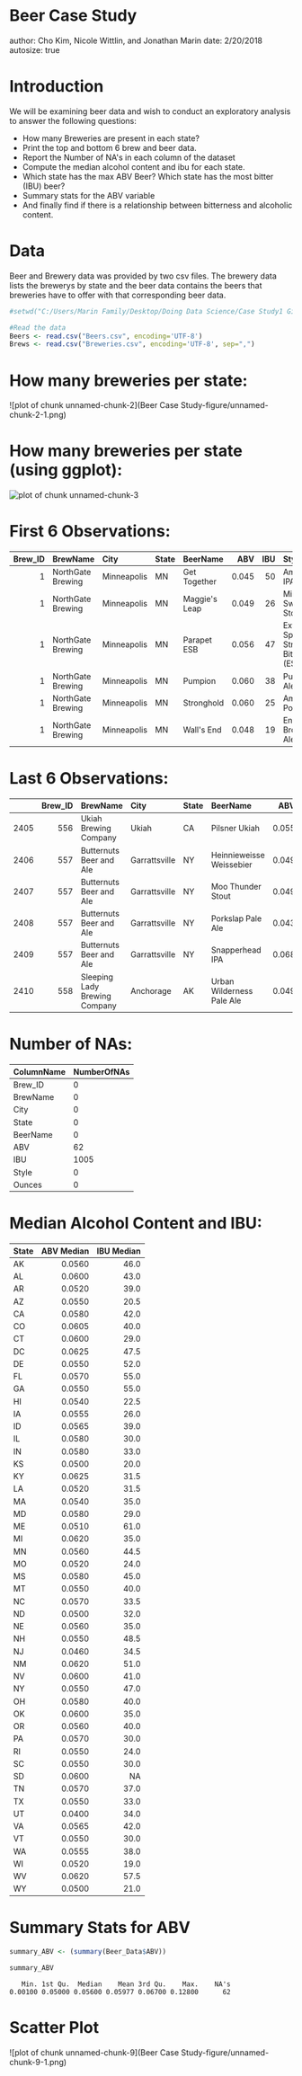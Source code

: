 Beer Case Study
========================================================
author: Cho Kim, Nicole Wittlin, and Jonathan Marin
date: 2/20/2018
autosize: true

Introduction
========================================================
We will be examining beer data and wish to conduct an exploratory analysis to answer the following questions:
- How many Breweries are present in each state?
- Print the top and bottom 6 brew and beer data. 
- Report the Number of NA's in each column of the dataset
- Compute the median alcohol content and ibu for each state.
- Which state has the max ABV Beer? Which state has the most bitter (IBU) beer?
- Summary stats for the ABV variable
- And finally find if there is a relationship between bitterness and alcoholic content. 

Data
========================================================

Beer and Brewery data was provided by two csv files.  The brewery data lists the brewerys by state and the beer data contains the beers that breweries have to offer with that corresponding beer data. 


```r
#setwd("C:/Users/Marin Family/Desktop/Doing Data Science/Case Study1 Git")

#Read the data
Beers <- read.csv("Beers.csv", encoding='UTF-8')
Brews <- read.csv("Breweries.csv", encoding='UTF-8', sep=",")
```
How many breweries per state:
========================================================

![plot of chunk unnamed-chunk-2](Beer Case Study-figure/unnamed-chunk-2-1.png)

How many breweries per state (using ggplot):
========================================================

<img src="Beer Case Study-figure/unnamed-chunk-3-1.png" title="plot of chunk unnamed-chunk-3" alt="plot of chunk unnamed-chunk-3" style="display: block; margin: auto;" />

First 6 Observations:
========================================================
<table class="table table-striped" style="font-size: 14px; width: auto !important; margin-left: auto; margin-right: auto;">
 <thead>
  <tr>
   <th style="text-align:right;"> Brew_ID </th>
   <th style="text-align:left;"> BrewName </th>
   <th style="text-align:left;"> City </th>
   <th style="text-align:left;"> State </th>
   <th style="text-align:left;"> BeerName </th>
   <th style="text-align:right;"> ABV </th>
   <th style="text-align:right;"> IBU </th>
   <th style="text-align:left;"> Style </th>
   <th style="text-align:right;"> Ounces </th>
  </tr>
 </thead>
<tbody>
  <tr>
   <td style="text-align:right;"> 1 </td>
   <td style="text-align:left;"> NorthGate Brewing </td>
   <td style="text-align:left;"> Minneapolis </td>
   <td style="text-align:left;"> MN </td>
   <td style="text-align:left;"> Get Together </td>
   <td style="text-align:right;"> 0.045 </td>
   <td style="text-align:right;"> 50 </td>
   <td style="text-align:left;"> American IPA </td>
   <td style="text-align:right;"> 16 </td>
  </tr>
  <tr>
   <td style="text-align:right;"> 1 </td>
   <td style="text-align:left;"> NorthGate Brewing </td>
   <td style="text-align:left;"> Minneapolis </td>
   <td style="text-align:left;"> MN </td>
   <td style="text-align:left;"> Maggie's Leap </td>
   <td style="text-align:right;"> 0.049 </td>
   <td style="text-align:right;"> 26 </td>
   <td style="text-align:left;"> Milk / Sweet Stout </td>
   <td style="text-align:right;"> 16 </td>
  </tr>
  <tr>
   <td style="text-align:right;"> 1 </td>
   <td style="text-align:left;"> NorthGate Brewing </td>
   <td style="text-align:left;"> Minneapolis </td>
   <td style="text-align:left;"> MN </td>
   <td style="text-align:left;"> Parapet ESB </td>
   <td style="text-align:right;"> 0.056 </td>
   <td style="text-align:right;"> 47 </td>
   <td style="text-align:left;"> Extra Special / Strong Bitter (ESB) </td>
   <td style="text-align:right;"> 16 </td>
  </tr>
  <tr>
   <td style="text-align:right;"> 1 </td>
   <td style="text-align:left;"> NorthGate Brewing </td>
   <td style="text-align:left;"> Minneapolis </td>
   <td style="text-align:left;"> MN </td>
   <td style="text-align:left;"> Pumpion </td>
   <td style="text-align:right;"> 0.060 </td>
   <td style="text-align:right;"> 38 </td>
   <td style="text-align:left;"> Pumpkin Ale </td>
   <td style="text-align:right;"> 16 </td>
  </tr>
  <tr>
   <td style="text-align:right;"> 1 </td>
   <td style="text-align:left;"> NorthGate Brewing </td>
   <td style="text-align:left;"> Minneapolis </td>
   <td style="text-align:left;"> MN </td>
   <td style="text-align:left;"> Stronghold </td>
   <td style="text-align:right;"> 0.060 </td>
   <td style="text-align:right;"> 25 </td>
   <td style="text-align:left;"> American Porter </td>
   <td style="text-align:right;"> 16 </td>
  </tr>
  <tr>
   <td style="text-align:right;"> 1 </td>
   <td style="text-align:left;"> NorthGate Brewing </td>
   <td style="text-align:left;"> Minneapolis </td>
   <td style="text-align:left;"> MN </td>
   <td style="text-align:left;"> Wall's End </td>
   <td style="text-align:right;"> 0.048 </td>
   <td style="text-align:right;"> 19 </td>
   <td style="text-align:left;"> English Brown Ale </td>
   <td style="text-align:right;"> 16 </td>
  </tr>
</tbody>
</table>

Last 6 Observations:
========================================================
<table class="table table-striped" style="font-size: 14px; width: auto !important; margin-left: auto; margin-right: auto;">
 <thead>
  <tr>
   <th style="text-align:left;">   </th>
   <th style="text-align:right;"> Brew_ID </th>
   <th style="text-align:left;"> BrewName </th>
   <th style="text-align:left;"> City </th>
   <th style="text-align:left;"> State </th>
   <th style="text-align:left;"> BeerName </th>
   <th style="text-align:right;"> ABV </th>
   <th style="text-align:right;"> IBU </th>
   <th style="text-align:left;"> Style </th>
   <th style="text-align:right;"> Ounces </th>
  </tr>
 </thead>
<tbody>
  <tr>
   <td style="text-align:left;"> 2405 </td>
   <td style="text-align:right;"> 556 </td>
   <td style="text-align:left;"> Ukiah Brewing Company </td>
   <td style="text-align:left;"> Ukiah </td>
   <td style="text-align:left;"> CA </td>
   <td style="text-align:left;"> Pilsner Ukiah </td>
   <td style="text-align:right;"> 0.055 </td>
   <td style="text-align:right;"> NA </td>
   <td style="text-align:left;"> German Pilsener </td>
   <td style="text-align:right;"> 12 </td>
  </tr>
  <tr>
   <td style="text-align:left;"> 2406 </td>
   <td style="text-align:right;"> 557 </td>
   <td style="text-align:left;"> Butternuts Beer and Ale </td>
   <td style="text-align:left;"> Garrattsville </td>
   <td style="text-align:left;"> NY </td>
   <td style="text-align:left;"> Heinnieweisse Weissebier </td>
   <td style="text-align:right;"> 0.049 </td>
   <td style="text-align:right;"> NA </td>
   <td style="text-align:left;"> Hefeweizen </td>
   <td style="text-align:right;"> 12 </td>
  </tr>
  <tr>
   <td style="text-align:left;"> 2407 </td>
   <td style="text-align:right;"> 557 </td>
   <td style="text-align:left;"> Butternuts Beer and Ale </td>
   <td style="text-align:left;"> Garrattsville </td>
   <td style="text-align:left;"> NY </td>
   <td style="text-align:left;"> Moo Thunder Stout </td>
   <td style="text-align:right;"> 0.049 </td>
   <td style="text-align:right;"> NA </td>
   <td style="text-align:left;"> Milk / Sweet Stout </td>
   <td style="text-align:right;"> 12 </td>
  </tr>
  <tr>
   <td style="text-align:left;"> 2408 </td>
   <td style="text-align:right;"> 557 </td>
   <td style="text-align:left;"> Butternuts Beer and Ale </td>
   <td style="text-align:left;"> Garrattsville </td>
   <td style="text-align:left;"> NY </td>
   <td style="text-align:left;"> Porkslap Pale Ale </td>
   <td style="text-align:right;"> 0.043 </td>
   <td style="text-align:right;"> NA </td>
   <td style="text-align:left;"> American Pale Ale (APA) </td>
   <td style="text-align:right;"> 12 </td>
  </tr>
  <tr>
   <td style="text-align:left;"> 2409 </td>
   <td style="text-align:right;"> 557 </td>
   <td style="text-align:left;"> Butternuts Beer and Ale </td>
   <td style="text-align:left;"> Garrattsville </td>
   <td style="text-align:left;"> NY </td>
   <td style="text-align:left;"> Snapperhead IPA </td>
   <td style="text-align:right;"> 0.068 </td>
   <td style="text-align:right;"> NA </td>
   <td style="text-align:left;"> American IPA </td>
   <td style="text-align:right;"> 12 </td>
  </tr>
  <tr>
   <td style="text-align:left;"> 2410 </td>
   <td style="text-align:right;"> 558 </td>
   <td style="text-align:left;"> Sleeping Lady Brewing Company </td>
   <td style="text-align:left;"> Anchorage </td>
   <td style="text-align:left;"> AK </td>
   <td style="text-align:left;"> Urban Wilderness Pale Ale </td>
   <td style="text-align:right;"> 0.049 </td>
   <td style="text-align:right;"> NA </td>
   <td style="text-align:left;"> English Pale Ale </td>
   <td style="text-align:right;"> 12 </td>
  </tr>
</tbody>
</table>


Number of NAs:
========================================================
<table class="table table-striped" style="font-size: 14px; width: auto !important; margin-left: auto; margin-right: auto;">
 <thead>
  <tr>
   <th style="text-align:left;"> ColumnName </th>
   <th style="text-align:left;"> NumberOfNAs </th>
  </tr>
 </thead>
<tbody>
  <tr>
   <td style="text-align:left;"> Brew_ID </td>
   <td style="text-align:left;"> 0 </td>
  </tr>
  <tr>
   <td style="text-align:left;"> BrewName </td>
   <td style="text-align:left;"> 0 </td>
  </tr>
  <tr>
   <td style="text-align:left;"> City </td>
   <td style="text-align:left;"> 0 </td>
  </tr>
  <tr>
   <td style="text-align:left;"> State </td>
   <td style="text-align:left;"> 0 </td>
  </tr>
  <tr>
   <td style="text-align:left;"> BeerName </td>
   <td style="text-align:left;"> 0 </td>
  </tr>
  <tr>
   <td style="text-align:left;"> ABV </td>
   <td style="text-align:left;"> 62 </td>
  </tr>
  <tr>
   <td style="text-align:left;"> IBU </td>
   <td style="text-align:left;"> 1005 </td>
  </tr>
  <tr>
   <td style="text-align:left;"> Style </td>
   <td style="text-align:left;"> 0 </td>
  </tr>
  <tr>
   <td style="text-align:left;"> Ounces </td>
   <td style="text-align:left;"> 0 </td>
  </tr>
</tbody>
</table>


Median Alcohol Content and IBU:
========================================================

<table class="table table-striped" style="font-size: 14px; width: auto !important; margin-left: auto; margin-right: auto;">
 <thead>
  <tr>
   <th style="text-align:left;"> State </th>
   <th style="text-align:right;"> ABV Median </th>
   <th style="text-align:right;"> IBU Median </th>
  </tr>
 </thead>
<tbody>
  <tr>
   <td style="text-align:left;"> AK </td>
   <td style="text-align:right;"> 0.0560 </td>
   <td style="text-align:right;"> 46.0 </td>
  </tr>
  <tr>
   <td style="text-align:left;"> AL </td>
   <td style="text-align:right;"> 0.0600 </td>
   <td style="text-align:right;"> 43.0 </td>
  </tr>
  <tr>
   <td style="text-align:left;"> AR </td>
   <td style="text-align:right;"> 0.0520 </td>
   <td style="text-align:right;"> 39.0 </td>
  </tr>
  <tr>
   <td style="text-align:left;"> AZ </td>
   <td style="text-align:right;"> 0.0550 </td>
   <td style="text-align:right;"> 20.5 </td>
  </tr>
  <tr>
   <td style="text-align:left;"> CA </td>
   <td style="text-align:right;"> 0.0580 </td>
   <td style="text-align:right;"> 42.0 </td>
  </tr>
  <tr>
   <td style="text-align:left;"> CO </td>
   <td style="text-align:right;"> 0.0605 </td>
   <td style="text-align:right;"> 40.0 </td>
  </tr>
  <tr>
   <td style="text-align:left;"> CT </td>
   <td style="text-align:right;"> 0.0600 </td>
   <td style="text-align:right;"> 29.0 </td>
  </tr>
  <tr>
   <td style="text-align:left;"> DC </td>
   <td style="text-align:right;"> 0.0625 </td>
   <td style="text-align:right;"> 47.5 </td>
  </tr>
  <tr>
   <td style="text-align:left;"> DE </td>
   <td style="text-align:right;"> 0.0550 </td>
   <td style="text-align:right;"> 52.0 </td>
  </tr>
  <tr>
   <td style="text-align:left;"> FL </td>
   <td style="text-align:right;"> 0.0570 </td>
   <td style="text-align:right;"> 55.0 </td>
  </tr>
  <tr>
   <td style="text-align:left;"> GA </td>
   <td style="text-align:right;"> 0.0550 </td>
   <td style="text-align:right;"> 55.0 </td>
  </tr>
  <tr>
   <td style="text-align:left;"> HI </td>
   <td style="text-align:right;"> 0.0540 </td>
   <td style="text-align:right;"> 22.5 </td>
  </tr>
  <tr>
   <td style="text-align:left;"> IA </td>
   <td style="text-align:right;"> 0.0555 </td>
   <td style="text-align:right;"> 26.0 </td>
  </tr>
  <tr>
   <td style="text-align:left;"> ID </td>
   <td style="text-align:right;"> 0.0565 </td>
   <td style="text-align:right;"> 39.0 </td>
  </tr>
  <tr>
   <td style="text-align:left;"> IL </td>
   <td style="text-align:right;"> 0.0580 </td>
   <td style="text-align:right;"> 30.0 </td>
  </tr>
  <tr>
   <td style="text-align:left;"> IN </td>
   <td style="text-align:right;"> 0.0580 </td>
   <td style="text-align:right;"> 33.0 </td>
  </tr>
  <tr>
   <td style="text-align:left;"> KS </td>
   <td style="text-align:right;"> 0.0500 </td>
   <td style="text-align:right;"> 20.0 </td>
  </tr>
  <tr>
   <td style="text-align:left;"> KY </td>
   <td style="text-align:right;"> 0.0625 </td>
   <td style="text-align:right;"> 31.5 </td>
  </tr>
  <tr>
   <td style="text-align:left;"> LA </td>
   <td style="text-align:right;"> 0.0520 </td>
   <td style="text-align:right;"> 31.5 </td>
  </tr>
  <tr>
   <td style="text-align:left;"> MA </td>
   <td style="text-align:right;"> 0.0540 </td>
   <td style="text-align:right;"> 35.0 </td>
  </tr>
  <tr>
   <td style="text-align:left;"> MD </td>
   <td style="text-align:right;"> 0.0580 </td>
   <td style="text-align:right;"> 29.0 </td>
  </tr>
  <tr>
   <td style="text-align:left;"> ME </td>
   <td style="text-align:right;"> 0.0510 </td>
   <td style="text-align:right;"> 61.0 </td>
  </tr>
  <tr>
   <td style="text-align:left;"> MI </td>
   <td style="text-align:right;"> 0.0620 </td>
   <td style="text-align:right;"> 35.0 </td>
  </tr>
  <tr>
   <td style="text-align:left;"> MN </td>
   <td style="text-align:right;"> 0.0560 </td>
   <td style="text-align:right;"> 44.5 </td>
  </tr>
  <tr>
   <td style="text-align:left;"> MO </td>
   <td style="text-align:right;"> 0.0520 </td>
   <td style="text-align:right;"> 24.0 </td>
  </tr>
  <tr>
   <td style="text-align:left;"> MS </td>
   <td style="text-align:right;"> 0.0580 </td>
   <td style="text-align:right;"> 45.0 </td>
  </tr>
  <tr>
   <td style="text-align:left;"> MT </td>
   <td style="text-align:right;"> 0.0550 </td>
   <td style="text-align:right;"> 40.0 </td>
  </tr>
  <tr>
   <td style="text-align:left;"> NC </td>
   <td style="text-align:right;"> 0.0570 </td>
   <td style="text-align:right;"> 33.5 </td>
  </tr>
  <tr>
   <td style="text-align:left;"> ND </td>
   <td style="text-align:right;"> 0.0500 </td>
   <td style="text-align:right;"> 32.0 </td>
  </tr>
  <tr>
   <td style="text-align:left;"> NE </td>
   <td style="text-align:right;"> 0.0560 </td>
   <td style="text-align:right;"> 35.0 </td>
  </tr>
  <tr>
   <td style="text-align:left;"> NH </td>
   <td style="text-align:right;"> 0.0550 </td>
   <td style="text-align:right;"> 48.5 </td>
  </tr>
  <tr>
   <td style="text-align:left;"> NJ </td>
   <td style="text-align:right;"> 0.0460 </td>
   <td style="text-align:right;"> 34.5 </td>
  </tr>
  <tr>
   <td style="text-align:left;"> NM </td>
   <td style="text-align:right;"> 0.0620 </td>
   <td style="text-align:right;"> 51.0 </td>
  </tr>
  <tr>
   <td style="text-align:left;"> NV </td>
   <td style="text-align:right;"> 0.0600 </td>
   <td style="text-align:right;"> 41.0 </td>
  </tr>
  <tr>
   <td style="text-align:left;"> NY </td>
   <td style="text-align:right;"> 0.0550 </td>
   <td style="text-align:right;"> 47.0 </td>
  </tr>
  <tr>
   <td style="text-align:left;"> OH </td>
   <td style="text-align:right;"> 0.0580 </td>
   <td style="text-align:right;"> 40.0 </td>
  </tr>
  <tr>
   <td style="text-align:left;"> OK </td>
   <td style="text-align:right;"> 0.0600 </td>
   <td style="text-align:right;"> 35.0 </td>
  </tr>
  <tr>
   <td style="text-align:left;"> OR </td>
   <td style="text-align:right;"> 0.0560 </td>
   <td style="text-align:right;"> 40.0 </td>
  </tr>
  <tr>
   <td style="text-align:left;"> PA </td>
   <td style="text-align:right;"> 0.0570 </td>
   <td style="text-align:right;"> 30.0 </td>
  </tr>
  <tr>
   <td style="text-align:left;"> RI </td>
   <td style="text-align:right;"> 0.0550 </td>
   <td style="text-align:right;"> 24.0 </td>
  </tr>
  <tr>
   <td style="text-align:left;"> SC </td>
   <td style="text-align:right;"> 0.0550 </td>
   <td style="text-align:right;"> 30.0 </td>
  </tr>
  <tr>
   <td style="text-align:left;"> SD </td>
   <td style="text-align:right;"> 0.0600 </td>
   <td style="text-align:right;"> NA </td>
  </tr>
  <tr>
   <td style="text-align:left;"> TN </td>
   <td style="text-align:right;"> 0.0570 </td>
   <td style="text-align:right;"> 37.0 </td>
  </tr>
  <tr>
   <td style="text-align:left;"> TX </td>
   <td style="text-align:right;"> 0.0550 </td>
   <td style="text-align:right;"> 33.0 </td>
  </tr>
  <tr>
   <td style="text-align:left;"> UT </td>
   <td style="text-align:right;"> 0.0400 </td>
   <td style="text-align:right;"> 34.0 </td>
  </tr>
  <tr>
   <td style="text-align:left;"> VA </td>
   <td style="text-align:right;"> 0.0565 </td>
   <td style="text-align:right;"> 42.0 </td>
  </tr>
  <tr>
   <td style="text-align:left;"> VT </td>
   <td style="text-align:right;"> 0.0550 </td>
   <td style="text-align:right;"> 30.0 </td>
  </tr>
  <tr>
   <td style="text-align:left;"> WA </td>
   <td style="text-align:right;"> 0.0555 </td>
   <td style="text-align:right;"> 38.0 </td>
  </tr>
  <tr>
   <td style="text-align:left;"> WI </td>
   <td style="text-align:right;"> 0.0520 </td>
   <td style="text-align:right;"> 19.0 </td>
  </tr>
  <tr>
   <td style="text-align:left;"> WV </td>
   <td style="text-align:right;"> 0.0620 </td>
   <td style="text-align:right;"> 57.5 </td>
  </tr>
  <tr>
   <td style="text-align:left;"> WY </td>
   <td style="text-align:right;"> 0.0500 </td>
   <td style="text-align:right;"> 21.0 </td>
  </tr>
</tbody>
</table>

Summary Stats for ABV
========================================================


```r
summary_ABV <- (summary(Beer_Data$ABV))

summary_ABV
```

```
   Min. 1st Qu.  Median    Mean 3rd Qu.    Max.    NA's 
0.00100 0.05000 0.05600 0.05977 0.06700 0.12800      62 
```

Scatter Plot
========================================================

![plot of chunk unnamed-chunk-9](Beer Case Study-figure/unnamed-chunk-9-1.png)
